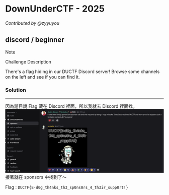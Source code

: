 # DownUnderCTF - 2025
###### Contributed by @zyyuyou

## discord / beginner

> [!NOTE]
> 
> Challenge Description
> 
> There's a flag hiding in our DUCTF Discord server! Browse some channels on the left and see if you can find it.

### Solution
---
因為題目說 Flag 藏在 Discord 裡面，所以我就去 Discord 裡面找。
![](image/discord1.png)
接著就在 sponsors 中找到了～

Flag : `DUCTF{E-d0g_th4nks_th3_sp0ns0rs_4_th3ir_supp0rt!}`  

